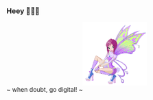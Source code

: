 ### Heey 🧚🏻‍♀️

<div align="center" href="fairy-winx.gif" target="blank"><img align="center" src="fairy-winx.gif" width= "150" /></div>
<h4 align="center"> ~ when doubt, go digital! ~</h4>
